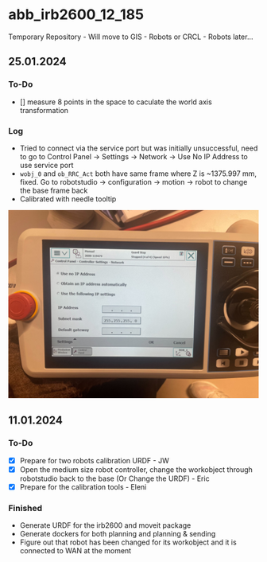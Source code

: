 # abb_irb2600_12_185
Temporary Repository - Will move to GIS - Robots or CRCL - Robots later...

## 25.01.2024
### To-Do
- [] measure 8 points in the space to caculate the world axis transformation

### Log
- Tried to connect via the service port but was initially unsuccessful, need to go to Control Panel -> Settings -> Network -> Use No IP Address to use service port
- `wobj_0` and `ob_RRC_Act` both have same frame where Z is ~1375.997 mm, fixed. Go to robotstudio -> configuration -> motion -> robot to  change the base frame back
- Calibrated with needle tooltip
<img src="3_documentation/ip.jpg" alt="image" style="zoom:50%;" /> 

## 11.01.2024
### To-Do
- [X] Prepare for two robots calibration URDF - JW
- [X] Open the medium size robot controller, change the workobject through robotstudio back to the base (Or Change the URDF) - Eric
- [X] Prepare for the calibration tools - Eleni
### Finished
- Generate URDF for the irb2600 and moveit package
- Generate dockers for both planning and planning & sending
- Figure out that robot has been changed for its workobject and it is connected to WAN at the moment
